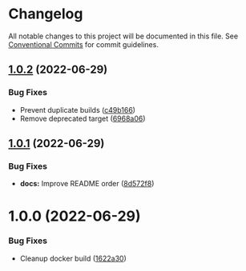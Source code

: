 # Changelog

All notable changes to this project will be documented in this file. See
[Conventional Commits](https://conventionalcommits.org) for commit guidelines.

## [1.0.2](https://github.com/stenic/s3-stream/compare/v1.0.1...v1.0.2) (2022-06-29)


### Bug Fixes

* Prevent duplicate builds ([c49b166](https://github.com/stenic/s3-stream/commit/c49b1663b60a2fa5bf00ec4ab00666c0ee7cdf95))
* Remove deprecated target ([6968a06](https://github.com/stenic/s3-stream/commit/6968a06792a07afb1dcc32f461afda0515974ab1))

## [1.0.1](https://github.com/stenic/s3-stream/compare/v1.0.0...v1.0.1) (2022-06-29)


### Bug Fixes

* **docs:** Improve README order ([8d572f8](https://github.com/stenic/s3-stream/commit/8d572f8efb332a377fa65c8c84f6c3039a02e87f))

# 1.0.0 (2022-06-29)


### Bug Fixes

* Cleanup docker build ([1622a30](https://github.com/stenic/s3-stream/commit/1622a308ec78c42ab25dcc2f645a48c9f7ea762f))
